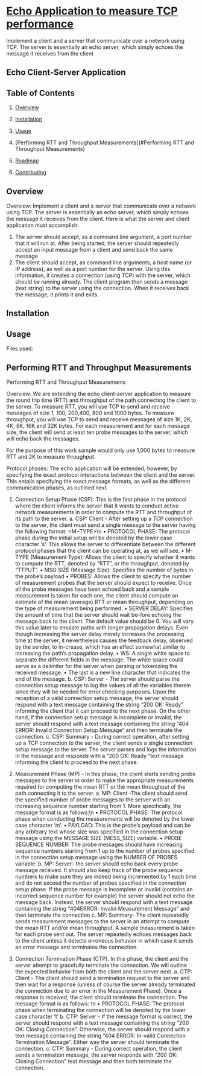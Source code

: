 # <b><u>Echo Application to measure TCP performance</u></b>

Implement a client and a server that communicate over a network using TCP. The server is essentially an echo server, which simply echoes the message it receives from the client

## Echo Client-Server Application

## Table of Contents
1. [Overview](#overview)

2. [Installation](#Installation)

3. [Usage](#usage)

4. [Performing RTT and Throughput Measurements](#Performing RTT and Throughput Measurements)

5. [Roadmap](#roadmap)

6. [Contributing](#contributing)



## Overview
Overview: Implement a client and a server that communicate over a network using TCP. The server is essentially an echo server, which simply echoes the message it receives from the client.  Here is what the server and client application must accomplish: 
1. The server should accept, as a command line argument, a port number that it will run at. After being started, the server should repeatedly accept an input message from a client and send back the same message
2. The client should accept, as command line arguments, a host name (or IP address), as well as a port number for the server. Using this information, it creates a connection (using TCP) with the server, which should be running already. The client program then sends a message (text string) to the server using the connection. When it receives back the message, it prints it and exits.

## Installation

## Usage
Files used:


## Performing RTT and Throughput Measurements
Performing RTT and Throughput Measurements

Overview: We are extending the echo client-server application to measure the round trip time (RTT) and throughput of the path connecting the client to the server.  To measure RTT, you will use TCP to send and receive messages of size 1, 100, 200,400, 800 and 1000 bytes.  To measure throughput, you will use TCP to send and receive messages of size 1K, 2K, 4K, 8K, 16K and 32K bytes. For each measurement and for each message size, the client will send at least ten probe messages to the server, which will echo back the messages.

For the purpose of this work sample would only use 1,000 bytes to measure RTT and 2K to measure throughput. 

Protocol phases: The echo application will be extended, however, by specifying the exact protocol interactions between the client and the server.  This entails specifying the exact message formats,  as  well  as  the  different  communication  phases,  as outlined next.
1.	Connection Setup Phase (CSP): This is the first phase in the protocol where the client informs the server that it wants to conduct active network measurements in order to compute the RTT and throughput of its path to the server. 
  a.	CSP: Client - After setting up a TCP connection to the server, the client must send a single message to the server having the following format:
    <PROTOCOL  PHASE><WS><M−TYPE><WS><MSG SIZE><WS><PROBES><WS><SERVER  DELAY>\n
    •	PROTOCOL PHASE: The protocol phase during the initial setup will be denoted by the lower case character ‘s’. This allows the server to differentiate between the different protocol phases that the client can be operating at, as we will see.
    •	M-TYPE (Measurement Type): Allows the client to specify whether it wants to compute the RTT, denoted by “RTT”, or the throughput,     denoted by “TTPUT”.
    •	MSG SIZE (Message Size): Specifies the number of bytes in the probe’s payload
    •	PROBES: Allows the client to specify the number of measurement probes that the server should expect to receive.   Once all the probe messages have been echoed back and a sample measurement is taken for each one, the client should compute an estimate of the mean (average) RTT or mean throughput, depending on the type of measurement being performed.
    •	SERVER DELAY: Specifies the amount of time that the server should wait be-fore echoing the message back to the client.  The default value should be 0.  You will vary this value later to emulate paths with longer propagation delays.  Even though increasing the server delay merely increases the processing time at the server, it nevertheless causes the feedback delay, observed by the sender, to in-crease, which has an effect somewhat similar to increasing the path’s propagation delay.
    •	WS: A single white space to separate the different fields in the message.  The white space could serve as a delimiter for the server when parsing or tokenizing the received message.
    •	The last is a new line character that indicates the end of the message.
  b.	CSP: Server - The server should parse the connection setup message to log the values of all the variables therein since they will be needed for error checking purposes.  Upon the reception of a valid connection setup message, the server should respond with a text message containing the string  “200 OK:  Ready” informing the client that it can proceed to the next phase.  On the other hand, if the connection setup message is incomplete or invalid, the server should respond with a text message containing the string “404 ERROR: Invalid Connection Setup Message” and then terminate the connection.
  c.	CSP: Summary - During correct operation, after setting up a TCP connection to the server, the client sends a single connection setup message to the server.  The server parses and logs the information in the message and responds with a “200 OK: Ready ”text message informing the client to proceed to the next phase.

2. Measurement Phase (MP) - In this phase, the client starts sending probe messages to the server in order to make the appropriate measurements required for computing the mean RTT or the mean throughput of the path connecting it to the server. 
  a.	MP: Client -The client should send the specified number of probe messages to the server with an increasing sequence number starting from 1. More specifically, the message format is as follows:<PROTOCOL  PHASE><WS><PAYLOAD><WS><PROBE SEQUENCE NUMBER>\n
    •	PROTOCOL PHASE: The protocol phase when conducting the measurements will be denoted by the lower case character ‘m’.
    •	PAYLOAD:  This is the probe’s payload and can be any arbitrary text whose size was specified in the connection setup message using the MESSAGE SIZE (MESS_SIZE) variable.
    •	PROBE SEQUENCE NUMBER: The probe messages should have increasing sequence numbers starting from 1 up to the number of probes specified in the connection setup message using the NUMBER OF PROBES variable.
  b.	MP: Server- the server should echo back every probe message received.  It should also keep track of the probe sequence numbers to make sure they are indeed being incremented by 1 each time and do not exceed the number of probes specified in the connection setup phase.  If the probe message is incomplete or invalid (contains an incorrect sequence number for example) the server should not echo the message back. Instead, the server should respond with a text message containing the string  “404ERROR: Invalid Measurement Message” and then terminate the connection
  c.	MP: Summary- The client repeatedly sends measurement messages to the server in an attempt to compute the mean RTT and/or mean throughput.  A sample measurement is taken for each probe sent out.  The server repeatedly echoes messages back to the client unless it detects erroneous behavior in which case it sends an error message and terminates the connection.
3.	Connection Termination Phase (CTP). In this phase, the client and the server attempt to gracefully terminate the connection.  We will outline the expected behavior from both the client and the server next.
  a.	CTP: Client - The client should send a termination request to the server and then wait for a response (unless of course the server already terminated the connection due to an error in the Measurement Phase).  Once a response is received, the client should terminate the connection.  The message format is as follows: <PROTOCOL  PHASE>\n
    •	PROTOCOL PHASE: The protocol phase when terminating the connection will be denoted by the lower case character ‘t’
  b.	CTP: Server - If the message format is correct, the server should respond with a text message containing the string  “200 OK:  Closing Connection”.   Otherwise, the server should respond with a text message containing the string “404 ERROR: In-valid Connection Termination Message”.  Either way the server should terminate the connection.
  c.	CTP: Summary - During correct operation, the client sends a termination message, the server responds with “200 OK: Closing Connection” text message and then both terminate the connection.



